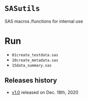 # `SASutils`

SAS macros /functions for internal use

# Run 

* `01create_testdata.sas` 
* `10create_metadata.sas`
* `15data_summary.sas`


## Releases history

* [v1.0](https://github.com/agalecki-work/SASutils/archive/v1.0.zip) released on Dec. 18th, 2020

